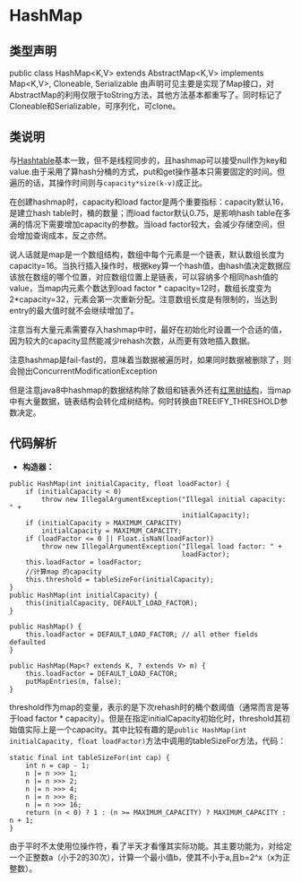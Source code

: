 # HashMap
## **类型声明**
public class HashMap<K,V> extends AbstractMap<K,V>
    implements Map<K,V>, Cloneable, Serializable
由声明可见主要是实现了Map接口，对AbstractMap的利用仅限于toString方法，其他方法基本都重写了。同时标记了Cloneable和Serializable，可序列化，可clone。
## 类说明
与[Hashtable](Hashtable.md)基本一致，但不是线程同步的，且hashmap可以接受null作为key和value.由于采用了算hash分桶的方式，put和get操作基本只需要固定的时间。但遍历的话，其操作时间则与`capacity*size(k-v)`成正比。

在创建hashmap时，capacity和load factor是两个重要指标：capacity默认16，是建立hash table时，桶的数量；而load factor默认0.75，是影响hash table在多满的情况下需要增加capacity的参数。当load factor较大，会减少存储空间，但会增加查询成本，反之亦然。

说人话就是map是一个数组结构，数组中每个元素是一个链表，默认数组长度为capacity=16。当执行插入操作时，根据key算一个hash值，由hash值决定数据应该放在数组的哪个位置，对应数组位置上是链表，可以容纳多个相同hash值的value，当map内元素个数达到load factor * capacity=12时，数组长度变为2*capacity=32，元素会第一次重新分配。注意数组长度是有限制的，当达到entry的最大值时就不会继续增加了。

注意当有大量元素需要存入hashmap中时，最好在初始化时设置一个合适的值，因为较大的capacity显然能减少rehash次数，从而更有效地插入数据。

注意hashmap是fail-fast的，意味着当数据被遍历时，如果同时数据被删除了，则会抛出ConcurrentModificationException

但是注意java8中hashmap的数据结构除了数组和链表外还有[红黑树结构](../../../../algorithm/red_black_tree.md)，当map中有大量数据，链表结构会转化成树结构。何时转换由TREEIFY_THRESHOLD参数决定。

## 代码解析

* **构造器：**
```
public HashMap(int initialCapacity, float loadFactor) {
    if (initialCapacity < 0)
        throw new IllegalArgumentException("Illegal initial capacity: " +
                                           initialCapacity);
    if (initialCapacity > MAXIMUM_CAPACITY)
        initialCapacity = MAXIMUM_CAPACITY;
    if (loadFactor <= 0 || Float.isNaN(loadFactor))
        throw new IllegalArgumentException("Illegal load factor: " +
                                           loadFactor);
    this.loadFactor = loadFactor;
    //计算map 的capacity
    this.threshold = tableSizeFor(initialCapacity);
}
public HashMap(int initialCapacity) {
    this(initialCapacity, DEFAULT_LOAD_FACTOR);
}

public HashMap() {
    this.loadFactor = DEFAULT_LOAD_FACTOR; // all other fields defaulted
}

public HashMap(Map<? extends K, ? extends V> m) {
    this.loadFactor = DEFAULT_LOAD_FACTOR;
    putMapEntries(m, false);
}   
```
threshold作为map的变量，表示的是下次rehash时的桶个数阈值（通常而言是等于load factor * capacity）。但是在指定initialCapacity初始化时，threshold其初始值实际上是一个capacity。其中比较有趣的是`public HashMap(int initialCapacity, float loadFactor)`方法中调用的tableSizeFor方法，代码：
```
static final int tableSizeFor(int cap) {
    int n = cap - 1;
    n |= n >>> 1;
    n |= n >>> 2;
    n |= n >>> 4;
    n |= n >>> 8;
    n |= n >>> 16;
    return (n < 0) ? 1 : (n >= MAXIMUM_CAPACITY) ? MAXIMUM_CAPACITY : n + 1;
}
```
由于平时不太使用位操作符，看了半天才看懂其实际功能。其主要功能为，对给定一个正整数a（小于2的30次），计算一个最小值b，使其不小于a,且b=2^x（x为正整数）。
